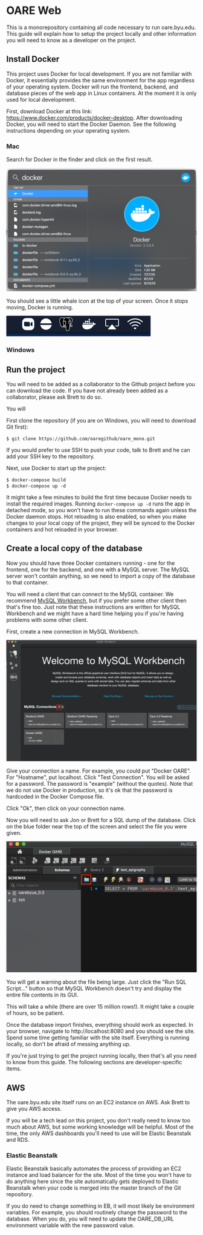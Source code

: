 # OARE Web

This is a monorepository containing all code necessary to run oare.byu.edu. This guide will explain how to setup the project locally and other information you will need to know as a developer on the project.

## Install Docker

This project uses Docker for local development. If you are not familiar with Docker, it essentially provides the same environment for the app regardless of your operating system. Docker will run the frontend, backend, and database pieces of the web app in Linux containers. At the moment it is only used for local development.

First, download Docker at this link: https://www.docker.com/products/docker-desktop. After downloading Docker, you will need to start the Docker Daemon. See the following instructions depending on your operating system.

### Mac

Search for Docker in the finder and click on the first result.

![](./readme-imgs/finder-docker.png)

You should see a little whale icon at the top of your screen. Once it stops moving, Docker is running.

![](./readme-imgs/nav-docker-mac.png)

### Windows

## Run the project

You will need to be added as a collaborator to the Github project before you can download the code. If you have not already been added as a collaborator, please ask Brett to do so.

You will

First clone the repository (if you are on Windows, you will need to download Git first):

```
$ git clone https://github.com/oaregithub/oare_mono.git
```

If you would prefer to use SSH to push your code, talk to Brett and he can add your SSH key to the repository.

Next, use Docker to start up the project:

```
$ docker-compose build
$ docker-compose up -d
```

It might take a few minutes to build the first time because Docker needs to install the required images. Running `docker-compose up -d` runs the app in detached mode, so you won't have to run these commands again unless the Docker daemon stops. Hot reloading is also enabled, so when you make changes to your local copy of the project, they will be synced to the Docker containers and hot reloaded in your browser.

## Create a local copy of the database

Now you should have three Docker containers running - one for the frontend, one for the backend, and one with a MySQL server. The MySQL server won't contain anything, so we need to import a copy of the database to that container.

You will need a client that can connect to the MySQL container. We recommend [MySQL Workbench](https://dev.mysql.com/downloads/workbench/), but if you prefer some other client then that's fine too. Just note that these instructions are written for MySQL Workbench and we might have a hard time helping you if you're having problems with some other client.

First, create a new connection in MySQL Workbench.

![](./readme-imgs/create-connection.png)

Give your connection a name. For example, you could put "Docker OARE". For "Hostname", put localhost. Click "Test Connection". You will be asked for a password. The password is "example" (without the quotes). Note that we do not use Docker in production, so it's ok that the password is hardcoded in the Docker Compose file.

Click "Ok", then click on your connection name.

Now you will need to ask Jon or Brett for a SQL dump of the database. Click on the blue folder near the top of the screen and select the file you were given.

![](./readme-imgs/upload-dump.png)

You will get a warning about the file being large. Just click the "Run SQL Script..." button so that MySQL Workbench doesn't try and display the entire file contents in its GUI.

This will take a while (there are over 15 million rows!). It might take a couple of hours, so be patient.

Once the database import finishes, everything should work as expected. In your browser, navigate to http://localhost:8080 and you should see the site. Spend some time getting familiar with the site itself. Everything is running locally, so don't be afraid of messing anything up.

If you're just trying to get the project running locally, then that's all you need to know from this guide. The following sections are developer-specific items.

## AWS

The oare.byu.edu site itself runs on an EC2 instance on AWS. Ask Brett to give you AWS access.

If you will be a tech lead on this project, you don't really need to know too much about AWS, but some working knowledge will be helpful. Most of the time, the only AWS dashboards you'll need to use will be Elastic Beanstalk and RDS.

### Elastic Beanstalk

Elastic Beanstalk basically automates the process of providing an EC2 instance and load balancer for the site. Most of the time you won't have to do anything here since the site automatically gets deployed to Elastic Beanstalk when your code is merged into the master branch of the Git repository.

If you do need to change something in EB, it will most likely be environment variables. For example, you should routinely change the password to the database. When you do, you will need to update the OARE_DB_URL environment variable with the new password value.
